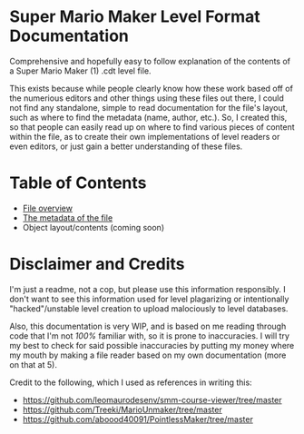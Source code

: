 # Super Mario Maker Level Format Documentation
Comprehensive and hopefully easy to follow explanation of the contents of a Super Mario Maker (1) .cdt level file.

This exists because while people clearly know how these work based off of the numerious editors and other things using these files out there, I could not find any standalone, simple to read documentation for the file's layout, such as where to find the metadata (name, author, etc.). So, I created this, so that people can easily read up on where to find various pieces of content within the file, as to create their own implementations of level readers or even editors, or just gain a better understanding of these files.

# Table of Contents
* [File overview](https://github.com/c08oprkiua/SMM-Level-Format-Documentation/blob/main/overview.md)
* [The metadata of the file](https://github.com/c08oprkiua/SMM-Level-Format-Documentation/blob/main/metadata.md)
* Object layout/contents (coming soon)


# Disclaimer and Credits
I'm just a readme, not a cop, but please use this information responsibly. I don't want to see this information used for level plagarizing or intentionally "hacked"/unstable level creation to upload malociously to level databases.

Also, this documentation is very WIP, and is based on me reading through code that I'm not *100%* familiar with, so it is prone to inaccuracies. I will try my best to check for said possible inaccuracies by putting my money where my mouth by making a file reader based on my own documentation (more on that at 5).

Credit to the following, which I used as references in writing this:
* https://github.com/leomaurodesenv/smm-course-viewer/tree/master
* https://github.com/Treeki/MarioUnmaker/tree/master
* https://github.com/aboood40091/PointlessMaker/tree/master
